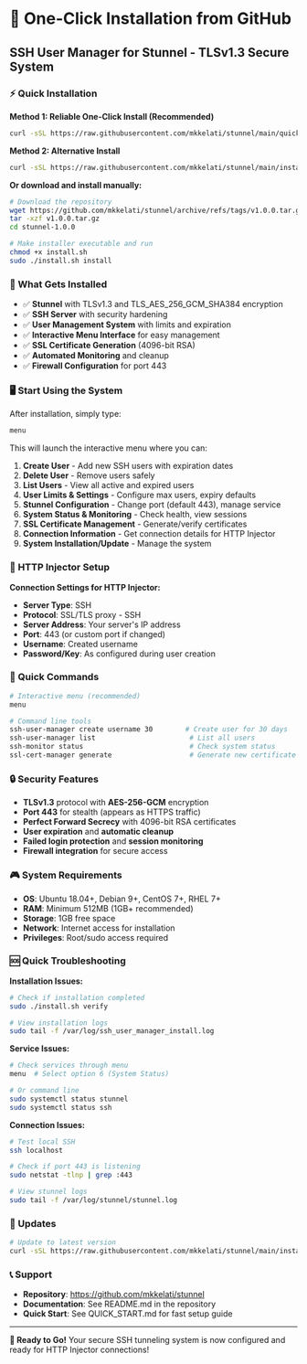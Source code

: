 # 🚀 One-Click Installation from GitHub

## SSH User Manager for Stunnel - TLSv1.3 Secure System

### ⚡ Quick Installation

**Method 1: Reliable One-Click Install (Recommended)**
```bash
curl -sSL https://raw.githubusercontent.com/mkkelati/stunnel/main/quick_install.sh | sudo bash
```

**Method 2: Alternative Install**
```bash
curl -sSL https://raw.githubusercontent.com/mkkelati/stunnel/main/install.sh | sudo bash -s install
```

**Or download and install manually:**

```bash
# Download the repository
wget https://github.com/mkkelati/stunnel/archive/refs/tags/v1.0.0.tar.gz
tar -xzf v1.0.0.tar.gz
cd stunnel-1.0.0

# Make installer executable and run
chmod +x install.sh
sudo ./install.sh install
```

### 🎯 What Gets Installed

- ✅ **Stunnel** with TLSv1.3 and TLS_AES_256_GCM_SHA384 encryption
- ✅ **SSH Server** with security hardening
- ✅ **User Management System** with limits and expiration
- ✅ **Interactive Menu Interface** for easy management
- ✅ **SSL Certificate Generation** (4096-bit RSA)
- ✅ **Automated Monitoring** and cleanup
- ✅ **Firewall Configuration** for port 443

### 🖥️ Start Using the System

After installation, simply type:

```bash
menu
```

This will launch the interactive menu where you can:

1. **Create User** - Add new SSH users with expiration dates
2. **Delete User** - Remove users safely
3. **List Users** - View all active and expired users  
4. **User Limits & Settings** - Configure max users, expiry defaults
5. **Stunnel Configuration** - Change port (default 443), manage service
6. **System Status & Monitoring** - Check health, view sessions
7. **SSL Certificate Management** - Generate/verify certificates
8. **Connection Information** - Get connection details for HTTP Injector
9. **System Installation/Update** - Manage the system

### 📱 HTTP Injector Setup

**Connection Settings for HTTP Injector:**
- **Server Type**: SSH
- **Protocol**: SSL/TLS proxy - SSH
- **Server Address**: Your server's IP address
- **Port**: 443 (or custom port if changed)
- **Username**: Created username
- **Password/Key**: As configured during user creation

### 🔧 Quick Commands

```bash
# Interactive menu (recommended)
menu

# Command line tools
ssh-user-manager create username 30        # Create user for 30 days
ssh-user-manager list                       # List all users
ssh-monitor status                          # Check system status
ssl-cert-manager generate                   # Generate new certificate
```

### 🔒 Security Features

- **TLSv1.3** protocol with **AES-256-GCM** encryption
- **Port 443** for stealth (appears as HTTPS traffic)
- **Perfect Forward Secrecy** with 4096-bit RSA certificates
- **User expiration** and **automatic cleanup**
- **Failed login protection** and **session monitoring**
- **Firewall integration** for secure access

### 🎮 System Requirements

- **OS**: Ubuntu 18.04+, Debian 9+, CentOS 7+, RHEL 7+
- **RAM**: Minimum 512MB (1GB+ recommended)
- **Storage**: 1GB free space
- **Network**: Internet access for installation
- **Privileges**: Root/sudo access required

### 🆘 Quick Troubleshooting

**Installation Issues:**
```bash
# Check if installation completed
sudo ./install.sh verify

# View installation logs
sudo tail -f /var/log/ssh_user_manager_install.log
```

**Service Issues:**
```bash
# Check services through menu
menu  # Select option 6 (System Status)

# Or command line
sudo systemctl status stunnel
sudo systemctl status ssh
```

**Connection Issues:**
```bash
# Test local SSH
ssh localhost

# Check if port 443 is listening
sudo netstat -tlnp | grep :443

# View stunnel logs
sudo tail -f /var/log/stunnel/stunnel.log
```

### 🔄 Updates

```bash
# Update to latest version
curl -sSL https://raw.githubusercontent.com/mkkelati/stunnel/main/install.sh | sudo bash -s update
```

### 📞 Support

- **Repository**: https://github.com/mkkelati/stunnel
- **Documentation**: See README.md in the repository
- **Quick Start**: See QUICK_START.md for fast setup guide

---

**🎉 Ready to Go!** Your secure SSH tunneling system is now configured and ready for HTTP Injector connections!
